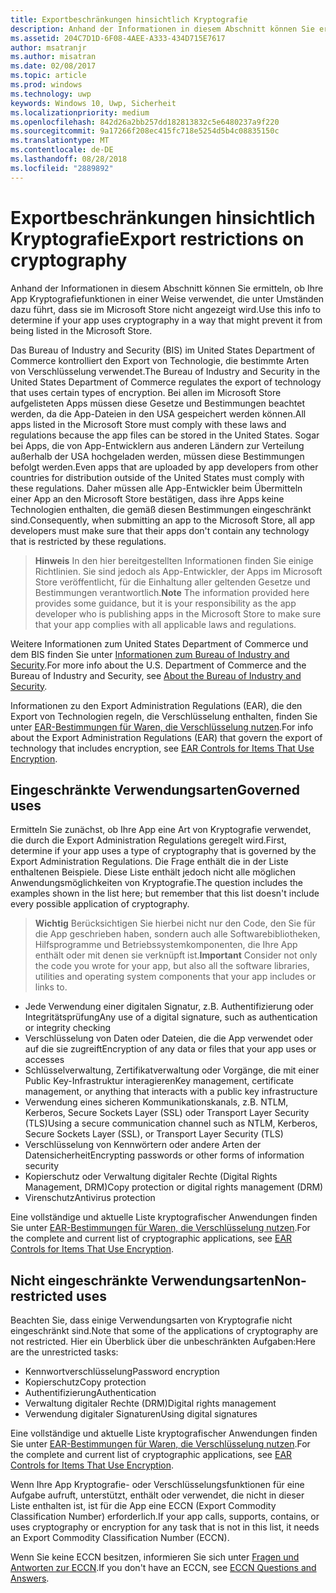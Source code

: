 ```yaml
---
title: Exportbeschränkungen hinsichtlich Kryptografie
description: Anhand der Informationen in diesem Abschnitt können Sie ermitteln, ob Ihre App Kryptografiefunktionen in einer Weise verwendet, die unter Umständen dazu führt, dass sie im Microsoft Store nicht angezeigt wird.
ms.assetid: 204C7D1D-6F08-4AEE-A333-434D715E7617
author: msatranjr
ms.author: misatran
ms.date: 02/08/2017
ms.topic: article
ms.prod: windows
ms.technology: uwp
keywords: Windows 10, Uwp, Sicherheit
ms.localizationpriority: medium
ms.openlocfilehash: 842d26a2bb257dd182813832c5e6480237a9f220
ms.sourcegitcommit: 9a17266f208ec415fc718e5254d5b4c08835150c
ms.translationtype: MT
ms.contentlocale: de-DE
ms.lasthandoff: 08/28/2018
ms.locfileid: "2889892"
---
```

# <a name="export-restrictions-on-cryptography"></a><span data-ttu-id="1e559-104">Exportbeschränkungen hinsichtlich Kryptografie</span><span class="sxs-lookup"><span data-stu-id="1e559-104">Export restrictions on cryptography</span></span>



<span data-ttu-id="1e559-105">Anhand der Informationen in diesem Abschnitt können Sie ermitteln, ob Ihre App Kryptografiefunktionen in einer Weise verwendet, die unter Umständen dazu führt, dass sie im Microsoft Store nicht angezeigt wird.</span><span class="sxs-lookup"><span data-stu-id="1e559-105">Use this info to determine if your app uses cryptography in a way that might prevent it from being listed in the Microsoft Store.</span></span>

<span data-ttu-id="1e559-106">Das Bureau of Industry and Security (BIS) im United States Department of Commerce kontrolliert den Export von Technologie, die bestimmte Arten von Verschlüsselung verwendet.</span><span class="sxs-lookup"><span data-stu-id="1e559-106">The Bureau of Industry and Security in the United States Department of Commerce regulates the export of technology that uses certain types of encryption.</span></span> <span data-ttu-id="1e559-107">Bei allen im Microsoft Store aufgelisteten Apps müssen diese Gesetze und Bestimmungen beachtet werden, da die App-Dateien in den USA gespeichert werden können.</span><span class="sxs-lookup"><span data-stu-id="1e559-107">All apps listed in the Microsoft Store must comply with these laws and regulations because the app files can be stored in the United States.</span></span> <span data-ttu-id="1e559-108">Sogar bei Apps, die von App-Entwicklern aus anderen Ländern zur Verteilung außerhalb der USA hochgeladen werden, müssen diese Bestimmungen befolgt werden.</span><span class="sxs-lookup"><span data-stu-id="1e559-108">Even apps that are uploaded by app developers from other countries for distribution outside of the United States must comply with these regulations.</span></span> <span data-ttu-id="1e559-109">Daher müssen alle App-Entwickler beim Übermitteln einer App an den Microsoft Store bestätigen, dass ihre Apps keine Technologien enthalten, die gemäß diesen Bestimmungen eingeschränkt sind.</span><span class="sxs-lookup"><span data-stu-id="1e559-109">Consequently, when submitting an app to the Microsoft Store, all app developers must make sure that their apps don't contain any technology that is restricted by these regulations.</span></span>

> <span data-ttu-id="1e559-110">**Hinweis**  In den hier bereitgestellten Informationen finden Sie einige Richtlinien. Sie sind jedoch als App-Entwickler, der Apps im Microsoft Store veröffentlicht, für die Einhaltung aller geltenden Gesetze und Bestimmungen verantwortlich.</span><span class="sxs-lookup"><span data-stu-id="1e559-110">**Note**  The information provided here provides some guidance, but it is your responsibility as the app developer who is publishing apps in the Microsoft Store to make sure that your app complies with all applicable laws and regulations.</span></span>

 

<span data-ttu-id="1e559-111">Weitere Informationen zum United States Department of Commerce und dem BIS finden Sie unter [Informationen zum Bureau of Industry and Security](http://go.microsoft.com/fwlink/p/?LinkID=245644).</span><span class="sxs-lookup"><span data-stu-id="1e559-111">For more info about the U.S. Department of Commerce and the Bureau of Industry and Security, see [About the Bureau of Industry and Security](http://go.microsoft.com/fwlink/p/?LinkID=245644).</span></span>

<span data-ttu-id="1e559-112">Informationen zu den Export Administration Regulations (EAR), die den Export von Technologien regeln, die Verschlüsselung enthalten, finden Sie unter [EAR-Bestimmungen für Waren, die Verschlüsselung nutzen](http://go.microsoft.com/fwlink/p/?LinkID=245645).</span><span class="sxs-lookup"><span data-stu-id="1e559-112">For info about the Export Administration Regulations (EAR) that govern the export of technology that includes encryption, see [EAR Controls for Items That Use Encryption](http://go.microsoft.com/fwlink/p/?LinkID=245645).</span></span>

## <a name="governed-uses"></a><span data-ttu-id="1e559-113">Eingeschränkte Verwendungsarten</span><span class="sxs-lookup"><span data-stu-id="1e559-113">Governed uses</span></span>

<span data-ttu-id="1e559-114">Ermitteln Sie zunächst, ob Ihre App eine Art von Kryptografie verwendet, die durch die Export Administration Regulations geregelt wird.</span><span class="sxs-lookup"><span data-stu-id="1e559-114">First, determine if your app uses a type of cryptography that is governed by the Export Administration Regulations.</span></span> <span data-ttu-id="1e559-115">Die Frage enthält die in der Liste enthaltenen Beispiele. Diese Liste enthält jedoch nicht alle möglichen Anwendungsmöglichkeiten von Kryptografie.</span><span class="sxs-lookup"><span data-stu-id="1e559-115">The question includes the examples shown in the list here; but remember that this list doesn't include every possible application of cryptography.</span></span>

> <span data-ttu-id="1e559-116">**Wichtig**  Berücksichtigen Sie hierbei nicht nur den Code, den Sie für die App geschrieben haben, sondern auch alle Softwarebibliotheken, Hilfsprogramme und Betriebssystemkomponenten, die Ihre App enthält oder mit denen sie verknüpft ist.</span><span class="sxs-lookup"><span data-stu-id="1e559-116">**Important**  Consider not only the code you wrote for your app, but also all the software libraries, utilities and operating system components that your app includes or links to.</span></span>

-   <span data-ttu-id="1e559-117">Jede Verwendung einer digitalen Signatur, z.B. Authentifizierung oder Integritätsprüfung</span><span class="sxs-lookup"><span data-stu-id="1e559-117">Any use of a digital signature, such as authentication or integrity checking</span></span>
-   <span data-ttu-id="1e559-118">Verschlüsselung von Daten oder Dateien, die die App verwendet oder auf die sie zugreift</span><span class="sxs-lookup"><span data-stu-id="1e559-118">Encryption of any data or files that your app uses or accesses</span></span>
-   <span data-ttu-id="1e559-119">Schlüsselverwaltung, Zertifikatverwaltung oder Vorgänge, die mit einer Public Key-Infrastruktur interagieren</span><span class="sxs-lookup"><span data-stu-id="1e559-119">Key management, certificate management, or anything that interacts with a public key infrastructure</span></span>
-   <span data-ttu-id="1e559-120">Verwendung eines sicheren Kommunikationskanals, z.B. NTLM, Kerberos, Secure Sockets Layer (SSL) oder Transport Layer Security (TLS)</span><span class="sxs-lookup"><span data-stu-id="1e559-120">Using a secure communication channel such as NTLM, Kerberos, Secure Sockets Layer (SSL), or Transport Layer Security (TLS)</span></span>
-   <span data-ttu-id="1e559-121">Verschlüsselung von Kennwörtern oder andere Arten der Datensicherheit</span><span class="sxs-lookup"><span data-stu-id="1e559-121">Encrypting passwords or other forms of information security</span></span>
-   <span data-ttu-id="1e559-122">Kopierschutz oder Verwaltung digitaler Rechte (Digital Rights Management, DRM)</span><span class="sxs-lookup"><span data-stu-id="1e559-122">Copy protection or digital rights management (DRM)</span></span>
-   <span data-ttu-id="1e559-123">Virenschutz</span><span class="sxs-lookup"><span data-stu-id="1e559-123">Antivirus protection</span></span>

<span data-ttu-id="1e559-124">Eine vollständige und aktuelle Liste kryptografischer Anwendungen finden Sie unter [EAR-Bestimmungen für Waren, die Verschlüsselung nutzen](http://go.microsoft.com/fwlink/p/?LinkID=245645).</span><span class="sxs-lookup"><span data-stu-id="1e559-124">For the complete and current list of cryptographic applications, see [EAR Controls for Items That Use Encryption](http://go.microsoft.com/fwlink/p/?LinkID=245645).</span></span>

## <a name="non-restricted-uses"></a><span data-ttu-id="1e559-125">Nicht eingeschränkte Verwendungsarten</span><span class="sxs-lookup"><span data-stu-id="1e559-125">Non-restricted uses</span></span>

<span data-ttu-id="1e559-126">Beachten Sie, dass einige Verwendungsarten von Kryptografie nicht eingeschränkt sind.</span><span class="sxs-lookup"><span data-stu-id="1e559-126">Note that some of the applications of cryptography are not restricted.</span></span> <span data-ttu-id="1e559-127">Hier ein Überblick über die unbeschränkten Aufgaben:</span><span class="sxs-lookup"><span data-stu-id="1e559-127">Here are the unrestricted tasks:</span></span>

-   <span data-ttu-id="1e559-128">Kennwortverschlüsselung</span><span class="sxs-lookup"><span data-stu-id="1e559-128">Password encryption</span></span>
-   <span data-ttu-id="1e559-129">Kopierschutz</span><span class="sxs-lookup"><span data-stu-id="1e559-129">Copy protection</span></span>
-   <span data-ttu-id="1e559-130">Authentifizierung</span><span class="sxs-lookup"><span data-stu-id="1e559-130">Authentication</span></span>
-   <span data-ttu-id="1e559-131">Verwaltung digitaler Rechte (DRM)</span><span class="sxs-lookup"><span data-stu-id="1e559-131">Digital rights management</span></span>
-   <span data-ttu-id="1e559-132">Verwendung digitaler Signaturen</span><span class="sxs-lookup"><span data-stu-id="1e559-132">Using digital signatures</span></span>

<span data-ttu-id="1e559-133">Eine vollständige und aktuelle Liste kryptografischer Anwendungen finden Sie unter [EAR-Bestimmungen für Waren, die Verschlüsselung nutzen](http://go.microsoft.com/fwlink/p/?LinkID=245645).</span><span class="sxs-lookup"><span data-stu-id="1e559-133">For the complete and current list of cryptographic applications, see [EAR Controls for Items That Use Encryption](http://go.microsoft.com/fwlink/p/?LinkID=245645).</span></span>

<span data-ttu-id="1e559-134">Wenn Ihre App Kryptografie- oder Verschlüsselungsfunktionen für eine Aufgabe aufruft, unterstützt, enthält oder verwendet, die nicht in dieser Liste enthalten ist, ist für die App eine ECCN (Export Commodity Classification Number) erforderlich.</span><span class="sxs-lookup"><span data-stu-id="1e559-134">If your app calls, supports, contains, or uses cryptography or encryption for any task that is not in this list, it needs an Export Commodity Classification Number (ECCN).</span></span>

<span data-ttu-id="1e559-135">Wenn Sie keine ECCN besitzen, informieren Sie sich unter [Fragen und Antworten zur ECCN](http://go.microsoft.com/fwlink/p/?LinkID=245646).</span><span class="sxs-lookup"><span data-stu-id="1e559-135">If you don't have an ECCN, see [ECCN Questions and Answers](http://go.microsoft.com/fwlink/p/?LinkID=245646).</span></span>

